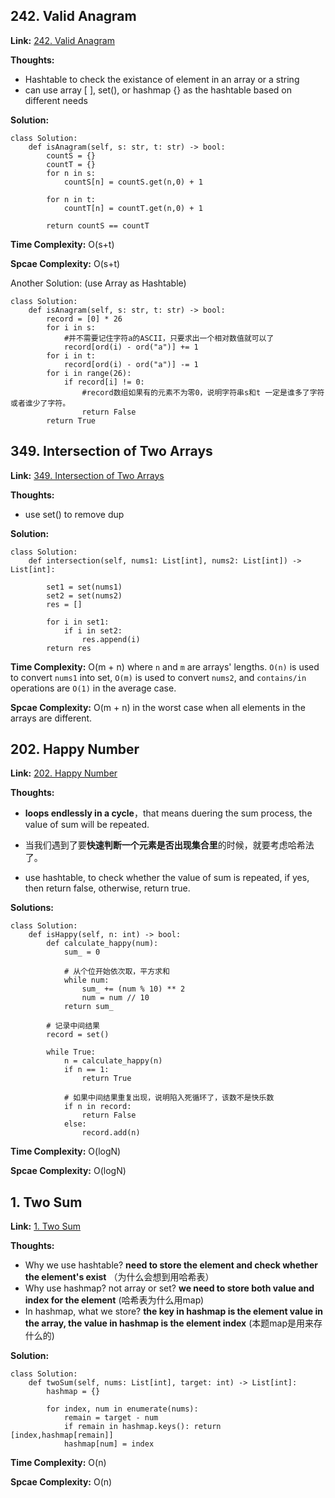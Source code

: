 ## 242. Valid Anagram

**Link:** [242. Valid Anagram](https://leetcode.com/problems/valid-anagram/description/)

**Thoughts:** 

 - Hashtable to check the existance of element in an array or a string
 - can use array [ ], set(), or hashmap {} as the hashtable based on different needs

**Solution:**

```
class Solution:
    def isAnagram(self, s: str, t: str) -> bool:
        countS = {}
        countT = {}
        for n in s:
            countS[n] = countS.get(n,0) + 1

        for n in t:
            countT[n] = countT.get(n,0) + 1
        
        return countS == countT
```    

**Time Complexity:**  O(s+t)

**Spcae Complexity:**  O(s+t)

Another Solution: (use Array as Hashtable)
```
class Solution:
    def isAnagram(self, s: str, t: str) -> bool:
        record = [0] * 26
        for i in s:
            #并不需要记住字符a的ASCII，只要求出一个相对数值就可以了
            record[ord(i) - ord("a")] += 1
        for i in t:
            record[ord(i) - ord("a")] -= 1
        for i in range(26):
            if record[i] != 0:
                #record数组如果有的元素不为零0，说明字符串s和t 一定是谁多了字符或者谁少了字符。
                return False
        return True
```


## 349. Intersection of Two Arrays

**Link:** [349. Intersection of Two Arrays](https://leetcode.com/problems/intersection-of-two-arrays/description/)

**Thoughts:** 

 - use set() to remove dup 

**Solution:**
```
class Solution:
    def intersection(self, nums1: List[int], nums2: List[int]) -> List[int]:
        
        set1 = set(nums1)
        set2 = set(nums2)
        res = []
        
        for i in set1:
            if i in set2:
                res.append(i)
        return res
```    
**Time Complexity:**  O(m + n) where `n` and `m` are arrays' lengths. `O(n)` is used to convert `nums1` into set, `O(m)` is used to convert `nums2`, and `contains/in` operations are `O(1)` in the average case.

**Spcae Complexity:**  O(m + n) in the worst case when all elements in the arrays are different.



## 202. Happy Number

**Link:** [202. Happy Number](https://leetcode.com/problems/happy-number/description/)

**Thoughts:** 

 - **loops endlessly in a cycle**，that means duering the sum process, the value of sum will be repeated.

 - 当我们遇到了要**快速判断一个元素是否出现集合里**的时候，就要考虑哈希法了。

 - use hashtable, to check whether the value of sum is repeated, if yes, then return false, otherwise, return true.
  
  
**Solutions:** 
```
class Solution:
    def isHappy(self, n: int) -> bool:
        def calculate_happy(num):
            sum_ = 0
            
            # 从个位开始依次取，平方求和
            while num:
                sum_ += (num % 10) ** 2
                num = num // 10
            return sum_

        # 记录中间结果
        record = set()

        while True:
            n = calculate_happy(n)
            if n == 1:
                return True
            
            # 如果中间结果重复出现，说明陷入死循环了，该数不是快乐数
            if n in record:
                return False
            else:
                record.add(n)
```
**Time Complexity:**  O(logN)

**Spcae Complexity:**  O(logN)



## 1. Two Sum

**Link:** [1. Two Sum](https://leetcode.com/problems/two-sum/description/)

**Thoughts:** 

 - Why we use hashtable? **need to store the element and check whether the element's exist** （为什么会想到用哈希表）
 - Why use hashmap? not array or set? **we need to store both value and index for the element** (哈希表为什么用map)
 - In hashmap, what we store? **the key in hashmap is the element value in the array, the value in hashmap is the element index** (本题map是用来存什么的)
 
**Solution:**
```
class Solution:
    def twoSum(self, nums: List[int], target: int) -> List[int]:
        hashmap = {}

        for index, num in enumerate(nums):
            remain = target - num
            if remain in hashmap.keys(): return [index,hashmap[remain]]
            hashmap[num] = index
```

**Time Complexity:**  O(n)

**Spcae Complexity:**  O(n)
